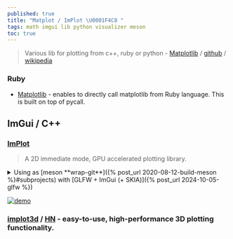 ```yaml
---
published: true
title: "Matplot / ImPlot \U0001F4C8 "
tags: math imgui lib python visualizer meson
toc: true
---
```

> Various lib for plotting from c++, ruby or python - [Matplotlib](https://matplotlib.org/) / [github](https://github.com/matplotlib/matplotlib) / [wikipedia](https://en.wikipedia.org/wiki/Matplotlib)

### Ruby
- [Matplotlib](https://github.com/mrkn/matplotlib.rb#matplotlib) - enables to directly call matplotlib from Ruby language. This is built on top of pycall.

## ImGui / C++

### [ImPlot](https://github.com/epezent/implot?tab=readme-ov-file#implot)
> A 2D immediate mode, GPU accelerated plotting library.

<details>
    <summary>
Using as [meson **wrap-git**]({% post_url 2020-08-12-build-meson %}#subprojects) with [GLFW + ImGui (+ SKIA)]({% post_url 2024-10-05-glfw %})
</summary>
  
<pre>
your_project/
├── subprojects/
│   ├── implot.wrap
│   └── packagefiles/
│       └── implot/               <-- must match directory = implot
│           └── meson.build       <-- must be here
</pre>

add _subprojects/implot.wrap_
{% highlight ini %}
[wrap-git]
directory = implot
url = https://github.com/epezent/implot.git
 
# Or pin a specific commit
revision = master
depth = 1

patch_directory = implot_patch
{% endhighlight %}

add _subprojects/packagefiles/implot/meson.build_
{% highlight meson %}
# https://github.com/epezent/implot?tab=readme-ov-file#integration
project('implot', 'cpp')

implot_sources = files(
  'implot.cpp',
  'implot_items.cpp',
  'implot_demo.cpp',  # optional
)
)

implot_lib = static_library(
  'implot',
  implot_sources,
  include_directories: include_directories('.'),
  dependencies: [dependency('imgui', fallback: ['imgui', 'imgui_dep'])],
)

implot_dep = declare_dependency(
  link_with: implot_lib,
  include_directories: include_directories('.'),
)

meson.override_dependency('implot', implot_dep)
{% endhighlight %}


**Notes**
- Meson **merge together git clone+patch once** when issuing `$ meson setup build .`
- afterwhat modifying subprojects/packagefiles/implot/meson.build won't be taken into account
- you need to delete `subprojects/implot` and do the setup again to make it happen.
- or run (?) [`meson subprojects update`](https://mensinda.github.io/meson/Subprojects.html#update-subprojects)

update your project _meson.build_
{% highlight meson %}
implot_dep = dependency('implot', fallback: ['implot', 'implot_dep'])
implot_sources = subproject('implot').get_variable('implot_sources')

# Example executable
executable('my_app',
  sources,
  implot_sources,  # 👈 add implot sources to your build
  dependencies: [implot_dep],
)
{% endhighlight %}

[And into your imgui code](https://github.com/epezent/implot?tab=readme-ov-file#integration)
{% highlight cpp %}
ImGui::CreateContext();
ImPlot::CreateContext();   // Create and destroy an ImPlotContext wherever you do so for your ImGuiContext
{% endhighlight %}

To test it, you can add call `ImPlot::ShowDemoWindow()` somewhere in your update loop.
</details>

[![demo](https://raw.githubusercontent.com/wiki/epezent/implot/screenshots3/example.PNG)](https://github.com/epezent/implot?tab=readme-ov-file#usage)

### [implot3d](https://github.com/brenocq/implot3d?tab=readme-ov-file#implot3d) / [HN](https://news.ycombinator.com/item?id=42448913) - easy-to-use, high-performance 3D plotting functionality. 

